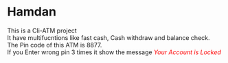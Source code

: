 # Hamdan
This is a Cli-ATM project <br>
It have multifucntions like fast cash, Cash withdraw and balance check. <br>
The Pin code of this ATM is 8877.<br>
If you Enter wrong pin 3 times it show the message <i style="color: red"> Your Account is Locked </i>
